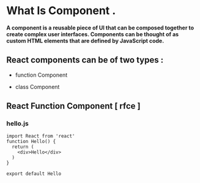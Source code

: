 # What Is Component .

**A component is a reusable piece of UI that can be composed together to create complex user interfaces. Components can be thought of as custom HTML elements that are defined by JavaScript code.**

<!-- <img src="component.webp"> -->

## React components can be of two types :

- function Component

- class Component

## React Function Component [ rfce ]

### **hello.js**
```
import React from 'react'
function Hello() {
  return (
    <div>Hello</div>
  )
}

export default Hello

```
